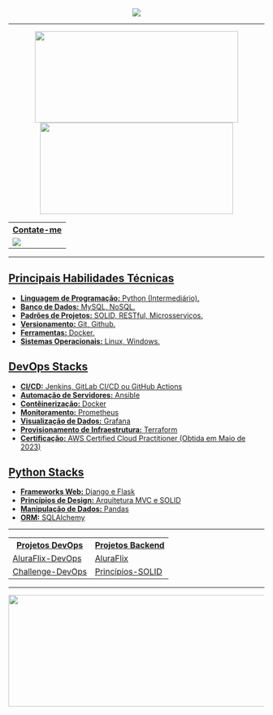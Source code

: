 <div align="center" class="svg-header-welcome">
	<a href="https://git.io/typing-svg"><img src="https://readme-typing-svg.demolab.com?font=Fira+Code&size=30&pause=1000&color=FFFFFF&center=true&width=800&lines=Oi%2C+seja+bem+vindo+ao+meu+GitHub.;Me+Chamo+Matheus+Favaretto.">
	</a>
</div>

<hr>

<div align="center" class="stats-and-mostused">
	<a href="https://github.com/MatheuslFavaretto">
  	<img height="180em" width="400em" src="https://github-readme-stats.vercel.app/api?username=MatheuslFavaretto&show_icons=true&theme=dark&include_all_commits=true&count_private=true"/>
   	<!-- Most used programming languages -->
  	<img height="180em" width="380em" src="https://github-readme-stats.vercel.app/api/top-langs/?username=MatheuslFavaretto&layout=compact&langs_count=10&theme=dark"/>
</div>

<div align="center" class="contact">
	<table>
		<tr><th>Contate-me</th></tr>
		<tr>
			<td>
			<a target="_blank" href="https://www.linkedin.com/in/matfavaretto22/">
 			<img src="https://img.shields.io/badge/-LinkedIn-%230077B5?style=for-the-badge&logo=linkedin&logoColor=white">
			</td>
		</tr>
	</table>
</div>

<hr>

## Principais Habilidades Técnicas
- **Linguagem de Programação:** Python (Intermediário). <!-- Conhecimentos Consideráveis -->
- **Banco de Dados:** MySQL, NoSQL. <!-- Bancos de dados com os quais estou habituado; SGBDs não são considerados -->
- **Padrões de Projetos:** SOLID, RESTful, Microsserviços. <!-- Padrões de Projetos praticados -->
- **Versionamento:** Git, Github. <!-- Controle de Versão de Código -->
- **Ferramentas:** Docker. <!-- Ferramentas de Contêineres utilizadas -->
- **Sistemas Operacionais:** Linux, Windows. <!-- Sistemas operacionais com os quais estou habituado -->

## DevOps Stacks 
- **CI/CD:** Jenkins, GitLab CI/CD ou GitHub Actions <!-- Ferramentas com as quais estou habituado -->
- **Automação de Servidores:** Ansible <!-- Ferramenta de automação de servidores preferida -->
- **Contêinerização:** Docker <!-- Criação de contêineres para aplicações -->
- **Monitoramento:** Prometheus <!-- Ferramenta de monitoramento que possuo mais prática -->
- **Visualização de Dados:** Grafana <!-- Criação de Dashboards -->
- **Provisionamento de Infraestrutura:** Terraform <!-- Ferramenta que possuo mais prática para provisionar ambientes na nuvem -->
- **Certificação:** AWS Certified Cloud Practitioner (Obtida em Maio de 2023) <!-- Certificação obtida -->

## Python Stacks 
- **Frameworks Web:** Django e Flask <!-- Frameworks web com os quais tenho prática -->
- **Princípios de Design:** Arquitetura MVC e SOLID <!-- Princípios de projeto que busco seguir -->
- **Manipulação de Dados:** Pandas <!-- Biblioteca para manipulação e análise de dados em Python -->
- **ORM:** SQLAlchemy <!-- ORM com o qual tenho mais prática -->

 
<hr>

<div align="center" class="projects">
	<table>
		<tr class="header">
			<th>Projetos DevOps</th>
			<th>Projetos Backend</th>
		</tr>
		<tr class="column1">
			<td><a href="https://github.com/MatheuslFavaretto/Challenge_DevOps">AluraFlix-DevOps</a> <!-- entrar no repositório --></td>
			<td><a href="https://github.com/MatheuslFavaretto/Challenge_Backend">AluraFlix</a> <!-- link para o seu projeto Backend --></td>
		<tr class="column2">
  			<td><a href="https://github.com/MatheuslFavaretto/Challenge_DevOps-2">Challenge-DevOps</a> <!-- Challenger DevOps Alura--></td>
			<td><a href="https://github.com/MatheuslFavaretto/GitSOLID">Princípios-SOLID</a> <!-- link para o seu projeto Backend --></td>
		</tr>
	</table>
</div>


<hr>


<div align="center" class="day-streak">
	<a href="https://github.com/MatheuslFavaretto"> 
   	<img height="220em" width="800em" src="https://streak-stats.demolab.com?user=MatheuslFavaretto&theme=dark"/>
</div>
